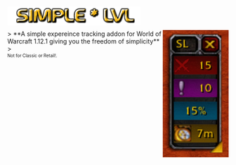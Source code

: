 <h1>
    <img src="Screenshots/title.png" width="304" style="float: left;" alt="SimpleLvl">
    <div width="100%">&nbsp;</div>
</h1>
<img src="Screenshots/tracker.png" width="150" float="right" align="right">
> **A simple expereince tracking addon for World of Warcraft 1.12.1 giving you the freedom of simplicity**
> <br><sup><small>Not for Classic or Retail!.</small></sup>
